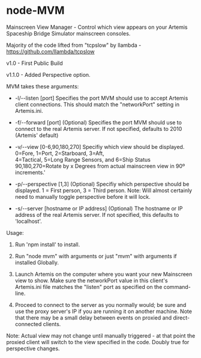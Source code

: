 # node-MVM
Mainscreen View Manager - Control which view appears on your Artemis Spaceship Bridge Simulator mainscreen consoles.

Majority of the code lifted from "tcpslow" by llambda - https://github.com/llambda/tcpslow

v1.0 - First Public Build

v1.1.0 - Added Perspective option.

MVM takes these arguments:
* -l/--listen \[port\] Specifies the port MVM should use to accept Artemis client connections.
                   This should match the "networkPort" setting in Artemis.ini.

* -f/--forward \[port\] \(Optional\) Specifies the port MVM should use to connect to the real Artemis server.
                      If not specified, defaults to 2010 \(Artemis' default\)

* -v/--view \[0-6,90,180,270\] Specifiy which view should be displayed. 0=Fore, 1=Port, 2=Starboard, 3=Aft,   
                  4=Tactical, 5=Long Range Sensors, and 6=Ship Status 90,180,270=Rotate by x Degrees from actual
                  mainscreen view in 90º increments.'

* -p/--perspective \[1,3\] \(Optional\) Specifiy which perspective should be displayed. 1 = First person, 3 = Third person.
                         Note: Will almost certainly need to manually toggle perspective before it will lock.

* -s/--server \[hostname or IP address\] \(Optional\) The hostname or IP address of the real Artemis server.
                                       If not specified, this defaults to 'localhost'.
                                   

Usage:

1. Run 'npm install' to install.
 
2. Run "node mvm" with arguments or just "mvm" with arguments if installed Globally.

3. Launch Artemis on the computer where you want your new Mainscreen view to show. Make sure the networkPort value in this client's Artemis.ini file matches the "listen" port as specified on the command-line.

4. Proceed to connect to the server as you normally would; be sure and use the proxy server's IP if you are running it on another machine. Note that there may be a small delay between events on proxied and direct-connected clients.

Note: Actual view may not change until manually triggered - at that point the proxied client will switch to the view specified in the code. Doubly true for perspective changes.
